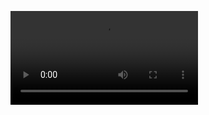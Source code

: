 ![Watch the video](https://github.com/imaliabdullah/Portfolio-Project/blob/main/Email%20Spam%20Classification/spam_classifier.mp4)
